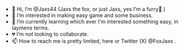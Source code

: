 - 👋 Hi, I’m @Jaxs44 (Jaxs the fox, or just Jaxs, yes I'm a furry🦊.)
- 👀 I’m interested in making easy game and some business.
- 🌱 I’m currently learning which ever I'm interested something easy, in laymens terms.
- 💔 I’m *not* looking to collaborate.
- 📫 How to reach me is pretty limited, here or Twitter (X) @FoxJaxs .

<!---
Jaxs44/Jaxs44 is a ✨ special ✨ repository because its `README.md` (this file) appears on your GitHub profile.
You can click the Preview link to take a look at your changes.
--->

